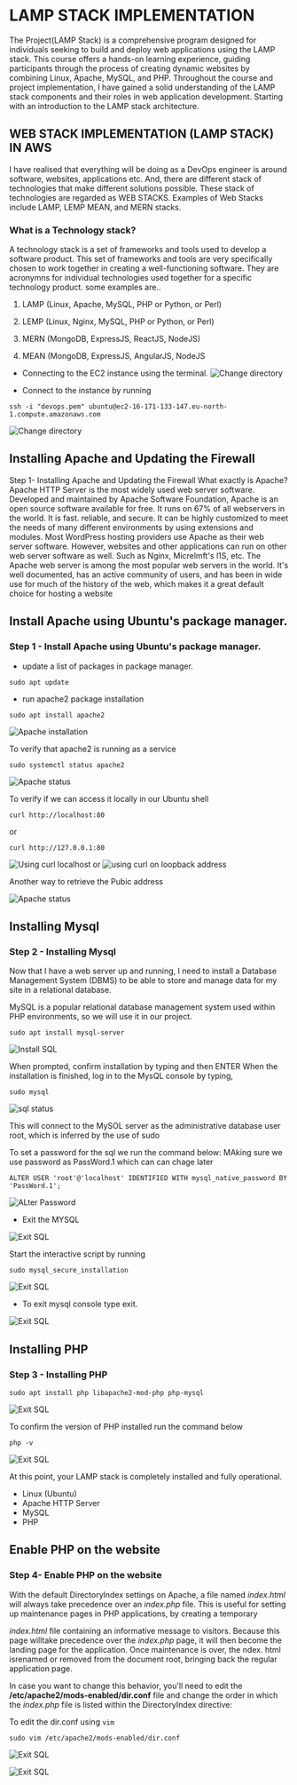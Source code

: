 # LAMP STACK IMPLEMENTATION
The Project(LAMP Stack) is a comprehensive program designed for individuals seeking to build and deploy web
applications using the LAMP stack. This course offers a hands-on learning experience, guiding participants through the
process of creating dynamic websites by combining Linux, Apache, MySQL, and PHP. Throughout the course and project
implementation, I have gained a solid understanding of the LAMP stack components and their roles in web
application development. Starting with an introduction to the LAMP stack architecture.

## WEB STACK IMPLEMENTATION (LAMP STACK) IN AWS
I have realised that everything will be doing as a DevOps engineer is
around software, websites, applications etc. And, there are different stack of technologies that make different solutions
possible. These stack of technologies are regarded as WEB STACKS. Examples of Web Stacks include LAMP, LEMP
MEAN, and MERN stacks.

### What is a Technology stack?
A technology stack is a set of frameworks and tools used to develop a software product. This set of frameworks and
tools are very specifically chosen to work together in creating a well-functioning software. They are acronymns for
individual technologies used together for a specific technology product. some examples are..

1. LAMP (Linux, Apache, MySQL, PHP or Python, or Perl)

2. LEMP (Linux, Nginx, MySQL, PHP or Python, or Perl)

3. MERN (MongoDB, ExpressJS, ReactJS, NodeJS)

4. MEAN (MongoDB, ExpressJS, AngularJS, NodeJS

- Connecting to the EC2 instance using the terminal.
![Change directory](LAMPSTACK_IMAGES/cd.png)

- Connect to the instance by running

`ssh -i "devops.pem" ubuntu@ec2-16-171-133-147.eu-north-1.compute.amazonaws.com`

![Change directory](LAMPSTACK_IMAGES/instanceconnection.png)

## Installing Apache and Updating the Firewall
Step 1- Installing Apache and Updating the Firewall
What exactly is Apache?
Apache HTTP Server is the most widely used web server software. Developed and maintained by Apache Software
Foundation, Apache is an open source software available for free. It runs on 67% of all webservers in the world. It is fast.
reliable, and secure. It can be highly customized to meet the needs of many different environments by using extensions
and modules. Most WordPress hosting providers use Apache as their web server software. However, websites and
other applications can run on other web server software as well. Such as Nginx, Micrelmft's l1S, etc.
The Apache web server is among the most popular web servers in the world. It's well documented, has an active
community of users, and has been in wide use for much of the history of the web, which makes it a great default choice
for hosting a website
## Install Apache using Ubuntu's package manager.
### Step 1 - Install Apache using Ubuntu's package manager.
- update a list of packages in package manager.

`sudo apt update`

- run apache2 package installation

`sudo apt install apache2`

![Apache installation](LAMPSTACK_IMAGES/apacheinstall.png)

To verify that apache2 is running as a service

`sudo systemctl status apache2`

![Apache status](LAMPSTACK_IMAGES/apachestatus.png)

To verify if we can access it locally in our Ubuntu shell

`curl http://localhost:80`

or

`curl http://127.0.0.1:80`

![Using curl localhost](LAMPSTACK_IMAGES/curl1.png)
or
![using curl on loopback address](LAMPSTACK_IMAGES/curl2.png)

Another way to retrieve the Pubic address

![Apache status](LAMPSTACK_IMAGES/apache2works.png)

## Installing Mysql
### Step 2 - Installing Mysql

Now that I have a web server up and running, I need to install a Database Management System (DBMS) to be able
to store and manage data for my site in a relational database. 

MySQL is a popular relational database management
system used within PHP environments, so we will use it in our project.

`sudo apt install mysql-server`

![Install SQL](LAMPSTACK_IMAGES/sqlinstall.png)

When prompted, confirm installation by typing and then ENTER
When the installation is finished, log in to the MysQL console by typing,

`sudo mysql`

![sql status](LAMPSTACK_IMAGES/sudomysql.png)

This will connect to the MySOL server as the administrative database user root, which is inferred by the use of sudo

To set a password for the sql we run the command below: MAking sure we use password as PassWord.1 which can can chage later

`ALTER USER 'root'@'localhost' IDENTIFIED WITH mysql_native_password BY 'PassWord.1';`

![ALter Password](LAMPSTACK_IMAGES/alterapsswd.png)

- Exit the MYSQL

![Exit SQL](LAMPSTACK_IMAGES/exitsql.png)

Start the interactive script by running

`sudo mysql_secure_installation`

![Exit SQL](LAMPSTACK_IMAGES/securesql.png)

- To exit mysql console type exit.

![Exit SQL](LAMPSTACK_IMAGES/exitsql.png)

## Installing PHP
### Step 3 - Installing PHP

`sudo apt install php libapache2-mod-php php-mysql`


![Exit SQL](LAMPSTACK_IMAGES/phpinstall.png)

To confirm the version of PHP installed run the command below

`php -v` 

![Exit SQL](LAMPSTACK_IMAGES/phpinstllconfirmed.png)

At this point, your LAMP stack is completely installed and fully operational.
- Linux (Ubuntu)
- Apache HTTP Server
- MySQL
- PHP

## Enable PHP on the website
### Step 4- Enable PHP on the website
With the default Directorylndex settings on Apache, a file named *index.html* will always take precedence over an 
*index.php*  file. This is useful for setting up maintenance pages in PHP applications, by creating a temporary

*index.html* file containing an informative message to visitors. Because this page willtake precedence over the
*index.php* page, it will then become the landing page for the application. Once maintenance is over, the ndex. html
isrenamed or removed from the document root, bringing back the regular application page.

In case you want to change this behavior, you'll need to edit the **/etc/apache2/mods-enabled/dir.conf** file and change the
order in which the *index.php* file is listed within the DirectoryIndex directive:

To edit the dir.conf using `vim`

`sudo vim /etc/apache2/mods-enabled/dir.conf`

![Exit SQL](LAMPSTACK_IMAGES/vimmodifiedphp.png)

![Exit SQL](LAMPSTACK_IMAGES/phpconfmodified.png)

